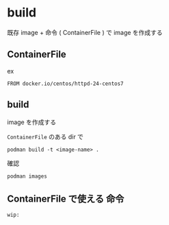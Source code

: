
# build


既存 image + 命令 ( ContainerFile ) で image を作成する


## ContainerFile

ex

```
FROM docker.io/centos/httpd-24-centos7
```


## build

image を作成する

`ContainerFile` のある dir で

```
podman build -t <image-name> .
```

確認

```
podman images
```


## ContainerFile で使える 命令

```
wip:
```




